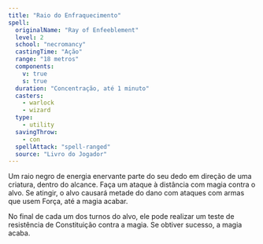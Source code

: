```yaml
---
title: "Raio do Enfraquecimento"
spell:
  originalName: "Ray of Enfeeblement"
  level: 2
  school: "necromancy"
  castingTime: "Ação"
  range: "18 metros"
  components:
    v: true
    s: true
  duration: "Concentração, até 1 minuto"
  casters:
    - warlock
    - wizard
  type:
    - utility
  savingThrow:
    - con
  spellAttack: "spell-ranged"
  source: "Livro do Jogador"
---
```


Um raio negro de energia enervante parte do seu dedo em direção de uma criatura, dentro do alcance. Faça um ataque à distância com magia contra o alvo. Se atingir, o alvo causará metade do dano com ataques com armas que usem Força, até a magia acabar.

No final de cada um dos turnos do alvo, ele pode realizar um teste de resistência de Constituição contra a magia. Se obtiver sucesso, a magia acaba.
